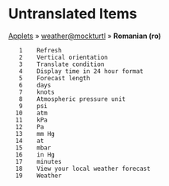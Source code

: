 # Untranslated Items
[Applets](../../../README.md) &#187; [weather@mockturtl](../README.md) &#187; **Romanian (ro)**

       1	Refresh
       2	Vertical orientation
       3	Translate condition
       4	Display time in 24 hour format
       5	Forecast length
       6	days
       7	knots
       8	Atmospheric pressure unit
       9	psi
      10	atm
      11	kPa
      12	Pa
      13	mm Hg
      14	at
      15	mbar
      16	in Hg
      17	minutes
      18	View your local weather forecast
      19	Weather
